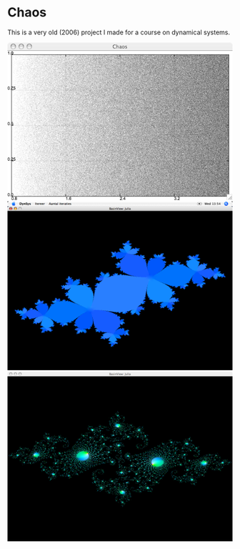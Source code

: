 # Chaos

This is a very old (2006) project I made for a course on dynamical systems.

![fig](shots/Logistic.gif)
![fig](shots/julia2.png)
![fig](shots/juliaster.png)

